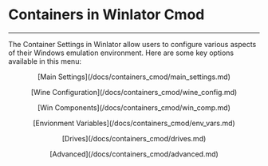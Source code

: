 # Containers in Winlator Cmod

---  

The Container Settings in Winlator allow users to configure various aspects of their Windows emulation environment. Here are some key options available in this menu:  


<p align="center">[Main Settings](/docs/containers_cmod/main_settings.md)  </p>
<p align="center">[Wine Configuration](/docs/containers_cmod/wine_config.md)  </p>
<p align="center">[Win Components](/docs/containers_cmod/win_comp.md)  </p>
<p align="center">[Envionment Variables](/docs/containers_cmod/env_vars.md)  </p>
<p align="center">[Drives](/docs/containers_cmod/drives.md)  </p>
<p align="center">[Advanced](/docs/containers_cmod/advanced.md)  </p>
